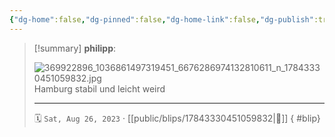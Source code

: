 ```yaml
---
{"dg-home":false,"dg-pinned":false,"dg-home-link":false,"dg-publish":true,"type":"blip","disabled rules":["yaml-title","yaml-title-alias","file-name-heading"],"title":"philipp on instagram @ 2023-08-26","created-date":"2023-08-26T16:00:00","updated-date":"2025-05-02T17:43:07","dg-path":"blips/17843330451059832.md","permalink":"/blips/17843330451059832/","dgPassFrontmatter":true,"created":"2023-08-26T16:00:00","updated":"2025-05-02T17:43:07"}
---
```


> [!summary] **philipp**:
>
> ![369922896_1036861497319451_6676286974132810611_n_17843330451059832.jpg](/img/user/attachments/369922896_1036861497319451_6676286974132810611_n_17843330451059832.jpg)
> Hamburg stabil und leicht weird
> - - -
>
> 🗓️ `Sat, Aug 26, 2023` · [[public/blips/17843330451059832\|🔗]]
{ #blip}


